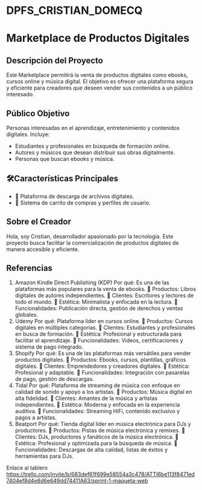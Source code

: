 # DPFS_CRISTIAN_DOMECQ

# Marketplace de Productos Digitales

## Descripción del Proyecto
Este Marketplace permitirá la venta de productos digitales como ebooks, cursos online y música digital. El objetivo es ofrecer una plataforma segura y eficiente para creadores que deseen vender sus contenidos a un público interesado.

## Público Objetivo
Personas interesadas en el aprendizaje, entretenimiento y contenidos digitales. Incluye:
- Estudiantes y profesionales en búsqueda de formación online.
- Autores y músicos que desean distribuir sus obras digitalmente.
- Personas que buscan ebooks y música.

## 🛠Características Principales
- 📂 Plataforma de descarga de archivos digitales.
- 🛒 Sistema de carrito de compras y perfiles de usuario.

## Sobre el Creador
Hola, soy Cristian, desarrollador apasionado por la tecnologia. Este proyecto busca facilitar la comercialización de productos digitales de manera accesible y eficiente.

## Referencias
1. Amazon Kindle Direct Publishing (KDP)
Por qué: Es una de las plataformas más populares para la venta de ebooks.
🔹 Productos: Libros digitales de autores independientes.
🔹 Clientes: Escritores y lectores de todo el mundo.
🔹 Estética: Minimalista y enfocada en la lectura.
🔹 Funcionalidades: Publicación directa, gestión de derechos y ventas globales.
2. Udemy
Por qué: Plataforma líder en cursos online.
🔹 Productos: Cursos digitales en múltiples categorías.
🔹 Clientes: Estudiantes y profesionales en busca de formación.
🔹 Estética: Profesional y estructurada para facilitar el aprendizaje.
🔹 Funcionalidades: Videos, certificaciones y sistema de pago integrado.
3. Shopify
Por qué: Es una de las plataformas más versátiles para vender productos digitales.
🔹 Productos: Ebooks, cursos, plantillas, gráficos digitales.
🔹 Clientes: Emprendedores y creadores digitales.
🔹 Estética: Profesional y adaptable.
🔹 Funcionalidades: Integración con pasarelas de pago, gestión de descargas.
4. Tidal
Por qué: Plataforma de streaming de música con enfoque en calidad de sonido y apoyo a los artistas.
🔹 Productos: Música digital en alta fidelidad.
🔹 Clientes: Amantes de la música y artistas independientes.
🔹 Estética: Moderna y enfocada en la experiencia auditiva.
🔹 Funcionalidades: Streaming HiFi, contenido exclusivo y pagos a artistas.
5. Beatport
Por qué: Tienda digital líder en música electrónica para DJs y productores.
🔹 Productos: Pistas de música electrónica y remixes.
🔹 Clientes: DJs, productores y fanáticos de la música electrónica.
🔹 Estética: Profesional y optimizada para la búsqueda de música.
🔹 Funcionalidades: Descargas de alta calidad, listas de éxitos y herramientas para DJs.

Enlace al tablero https://trello.com/invite/b/683def61f699e58554a3c478/ATTI6be113f8471ed7404ef8d4e8d6e649dd74411A63/sprint-1-maqueta-web


